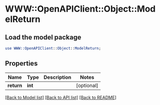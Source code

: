 # WWW::OpenAPIClient::Object::ModelReturn

## Load the model package
```perl
use WWW::OpenAPIClient::Object::ModelReturn;
```

## Properties
Name | Type | Description | Notes
------------ | ------------- | ------------- | -------------
**return** | **int** |  | [optional] 

[[Back to Model list]](../README.md#documentation-for-models) [[Back to API list]](../README.md#documentation-for-api-endpoints) [[Back to README]](../README.md)



